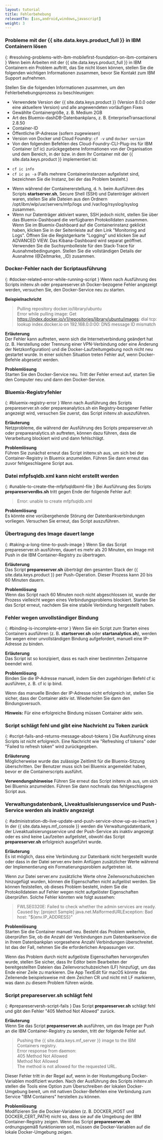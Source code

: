 ```yaml
---
layout: tutorial
title: Fehlerbehebung
relevantTo: [ios,android,windows,javascript]
weight: 3
---
```

<!-- NLS_CHARSET=UTF-8 -->
### Probleme mit der {{ site.data.keys.product_full }} in IBM Containern lösen	
{: #resolving-problems-with-ibm-mobilefirst-foundation-on-ibm-containers }
Wenn beim Arbeiten mit der {{ site.data.keys.product_full }} in IBM Containern ein Problem auftritt, das Sie nicht lösen können, stellen Sie die folgenden wichtigen Informationen zusammen, bevor Sie Kontakt zum
IBM Support aufnehmen.

Stellen Sie die folgenden Informationen zusammen, um den Fehlerbehebungsprozess zu beschleunigen: 

* Verwendete Version der {{ site.data.keys.product }} (Version 8.0.0 oder eine aktuellere Version) und alle angewendeten vorläufigen Fixes 
* Gewählte Containergröße, z. B. Medium 2GB
* Art des Bluemix-dashDB-Datenbankplans, z. B. EnterpriseTransactional 2.8.50
* Container-ID
* Öffentliche IP-Adresse (sofern zugewiesen)
* Version von Docker und Cloud Foundry: `cf -v` und `docker version`
* Von den folgenden Befehlen des Cloud-Foundry-CLI-Plug-ins für IBM Container (cf ic) zurückgegebene Informationen von der Organisation und dem Bereich, in der bzw. in dem Ihr Container mit der {{ site.data.keys.product }} implementiert ist: 
 - `cf ic info`
 - `cf ic ps -a` (Falls mehrere Containerinstanzen aufgelistet sind, bezeichnen Sie die Instanz, bei der das Problem besteht.) 
* Wenn während der Containererstellung, d. h. beim Ausführen des Scripts **startserver.sh**, Secure Shell (SSH) und Datenträger aktiviert waren, stellen Sie alle Dateien aus den Ordnern /opt/ibm/wlp/usr/servers/mfp/logs und /var/log/rsyslog/syslog zusammen. 
* Wenn nur Datenträger aktiviert waren, SSH jedoch nicht, stellen Sie über das Bluemix-Dashboard die verfügbaren Protokolldaten zusammen. Wenn Sie im Bluemix-Dashboard auf die Containerinstanz geklickt haben, klicken Sie in der Seitenleiste auf den Link "Monitoring and Logs". Öffnen Sie die Registgerkarte "Logging" und klicken Sie auf ADVANCED VIEW. Das Kibana-Dashboard wird
separat geöffnet. Verwenden Sie die Suchsymbolleiste für den Stack-Trace für Ausnahmebedingungen. Stellen Sie die vollständigen Details der Ausnahme (@Zeitmarke, _ID) zusammen.

### Docker-Fehler nach der Scriptausführung	
{: #docker-related-error-while-running-script }
Wenn nach Ausführung des Scripts initenv.sh oder prepareserver.sh Docker-bezogene Fehler angezeigt werden, versuchen Sie, den Docker-Service neu zu starten. 

**Beispielnachricht** 

> Pulling repository docker.io/library/ubuntu  
> Error while pulling image: Get https://index.docker.io/v1/repositories/library/ubuntu/images: dial tcp: lookup index.docker.io on 192.168.0.0:00: DNS message ID mismatch

**Erläuterung**  
Der Fehler kann auftreten, wenn sich die Internetverbindung geändert hat (z. B. Herstellung oder Trennung einer VPN-Verbindung oder eine Änderung der
Netzkonfiguration) und die Docker-Laufzeitumgebung noch nicht neu gestartet wurde. In einer solchen Situation treten Fehler auf, wenn Docker-Befehle abgesetzt
werden. 

**Problemlösung**  
Starten Sie den Docker-Service neu. Tritt der Fehler erneut auf, starten Sie den Computer neu und dann den Docker-Service. 

### Bluemix-Registryfehler	
{: #bluemix-registry-error }
Wenn nach Ausführung des Scripts prepareserver.sh oder prepareanalytics.sh ein Registry-bezogener Fehler angezeigt wird, versuchen Sie zuerst, das Script initenv.sh auszuführen. 

**Erläuterung**  
Netzprobleme, die während der Ausführung des Scripts prepareserver.sh oder
prepareanalytics.sh auftreten, können dazu führen, dass die Verarbeitung blockiert wird und dann fehlschlägt. 

**Problemlösung**  
Führen Sie zunächst erneut das Script initenv.sh aus, um sich bei der
Container-Registry in Bluemix anzumelden. Führen Sie dann erneut
das zuvor fehlgeschlagene Script aus. 

### Datei mfpfsqldb.xml kann nicht erstellt werden
{: #unable-to-create-the-mfpfsqldbxml-file }
Bei Ausführung des Scripts **prepareserverdbs.sh** tritt gegen Ende der folgende Fehler auf: 

> Error: unable to create mfpfsqldb.xml

**Problemlösung**  
Es könnte eine vorübergehende Störung der Datenbankverbindungen vorliegen. Versuchen Sie erneut, das Script auszuführen. 

### Übertragung des Image dauert lange	
{: #taking-a-long-time-to-push-image }
Wenn Sie das Script prepareserver.sh ausführen, dauert es mehr als 20 Minuten, ein Image mit Push in die IBM Container-Registry zu übertragen. 

**Erläuterung**  
Das Script **prepareserver.sh** überträgt den gesamten Stack der {{ site.data.keys.product }} per Push-Operation. Dieser Prozess kann 20 bis 60 Minuten dauern. 

**Problemlösung**  
Wenn das Script nach 60 Minuten noch nicht abgeschlossen ist, wurde der Prozess vielleicht wegen eines Verbindungsproblems blockiert. Starten Sie das Script erneut, nachdem Sie eine
stabile Verbindung hergestellt haben. 

### Fehler wegen unvollständiger Bindung	
{: #binding-is-incomplete-error }
Wenn Sie ein Script zum Starten eines Containers ausführen (z. B. **startserver.sh** oder **startanalytics.sh**),
werden Sie wegen einer unvollständigen Bindung aufgefordert, manuell eine IP-Adresse zu binden. 

**Erläuterung**  
Das Script ist so konzipiert, dass es nach einer bestimmten Zeitspanne beendet wird. 

**Problemlösung**  
Binden Sie die IP-Adresse manuell, indem Sie den zugehörigen Befehl cf ic ausführen, z. B. cf ic ip bind.

Wenn das manuelle Binden der IP-Adresse nicht erfolgreich ist, stellen Sie sicher, dass der Container aktiv ist. Wiederholen Sie dann den Bindungsversuch.
                      
**Hinweis:** Für eine erfolgreiche Bindung müssen Container aktiv sein. 

### Script schlägt fehl und gibt eine Nachricht zu Token zurück	
{: #script-fails-and-returns-message-about-tokens }
Die Ausführung eines Scripts ist nicht erfolgreich. Eine Nachricht wie "Refreshing cf tokens" oder "Failed to refresh token" wird zurückgegeben.

**Erläuterung**  
Möglicherweise wurde das zulässige Zeitlimit für die Bluemix-Sitzung überschritten. Der Benutzer muss sich bei Bluemix angemeldet haben, bevor er die Containerscripts ausführt. 

**Verwendungshinweise**
Führen Sie erneut das Script initenv.sh aus, um sich bei Bluemix anzumelden. Führen Sie dann nochmals das fehlgeschlagene Script aus. 

### Verwaltungsdatenbank, Liveaktualisierungsservice und Push-Service werden als inaktiv angezeigt	
{: #administration-db-live-update-and-push-service-show-up-as-inactive }
In der {{ site.data.keys.mf_console }} werden die Verwaltungsdatenbank, der Liveaktualisierungsservice und der Push-Service als inaktiv angezeigt oder es sind keine Laufzeiten aufgelistet, obwohl das Script **prepareserver.sh** erfolgreich ausgeführt wurde. 

**Erläuterung**  
Es ist möglich, dass eine Verbindung zur Datenbank nicht hergestellt wurde oder dass in der Datei server.env beim Anfügen zusätzlicher Werte während der Implementierung
ein Formatierungsproblem aufgetreten ist. 

Wenn zur Datei server.env zusätzliche Werte ohne Zeilenvorschubzeichen hinzugefügt wurden, können die Eigenschaften nicht aufgelöst werden. Sie können feststellen, ob dieses Problem besteht,
indem Sie die Protokolldateien auf Fehler wegen nicht aufgelöster Eigenschaften überprüfen.
Solche Fehler könnten wie folgt aussehen: 

> FWLSE0320E: Failed to check whether the admin services are ready. Caused by: [project Sample] java.net.MalformedURLException: Bad host: "${env.IP_ADDRESS}"



**Problemlösung**  
Starten Sie die Container manuell neu. Besteht das Problem weiterhin, überprüfen Sie, ob die Anzahl der Verbindungen zum Datenbankservice
die in Ihrem Datenbankplan vorgesehene Anzahl Verbindungen überschreitet. Ist das der Fall, nehmen Sie die erforderlichen Anpassungen vor. 

Wenn das Problem durch nicht aufgelöste Eigenschaften hervorgerufen wurde, stellen Sie sicher, dass Ihr Editor beim Bearbeiten der bereitgestellten Dateien
das Zeilenvorschubzeichen (LF)
hinzufügt, um das Ende einer Zeile zu markieren. Die App TextEdit für macOS könnte das Zeilenende beispielsweise mit dem Zeichen CR und nicht mit LF markieren, was dann zu diesem Problem führen würde. 

### Script prepareserver.sh schlägt fehl	
{: #prepareserversh-script-fails }
Das Script **prepareserver.sh** schlägt fehl und gibt den Fehler "405 Method Not Allowed" zurück.

**Erläuterung**  
Wenn Sie das Script **prepareserver.sh** ausführen, um das Image per Push an die IBM Container-Registry zu senden, tritt der folgende Fehler auf. 

> Pushing the {{ site.data.keys.mf_server }} image to the IBM Containers registry.  
> Error response from daemon:  
> 405 Method Not Allowed  
> Method Not Allowed  
> The method is not allowed for the requested URL.

Dieser Fehler tritt in der Regel auf, wenn in der Hostumgebung Docker-Variablen modifiziert wurden. Nach der Ausführung des Scripts initenv.sh stellen die Tools eine Option zum Überschreiben der lokalen Docker-Umgebung bereit, um mit nativen Docker-Befehlen eine Verbindung zum Service "IBM Containers" herstellen zu können. 

**Problemlösung**  
Modifizieren Sie die Docker-Variablen (z. B. DOCKER\_HOST und DOCKER\_CERT\_PATH) nicht so, dass sie auf die Umgebung der IBM Container-Registry zeigen. Wenn das Script **prepareserver.sh** ordnungsgemäß funktionieren soll, müssen die Docker-Variablen
auf die lokale Docker-Umgebung zeigen. 
